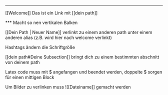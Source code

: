 ***

[[Welcome]] Das ist ein Link mit [[dein path]]

*** Macht so nen vertikalen Balken

[[Dein Path | Neuer Name]] verlinkt zu einem anderen path unter einem anderen alias (z.B. wird hier nach welcome verlinkt)

Hashtags ändern die Schriftgröße

[[dein path#Deine Subsection]] bringt dich zu einem bestimmten abschnitt von deinem path

Latex code muss mit $ angefangen und beendet werden, doppelte $ sorgen für einen mittigen Block

Um Bilder zu verlinken muss ![[Dateiname]] gemacht werden




